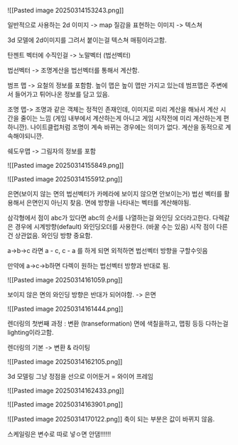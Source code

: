 

![[Pasted image 20250314153243.png]]

일반적으로 사용하는 2d 이미지 -> map
질감을 표현하는 이미지 -> 텍스쳐

3d 모델에 2d이미지를 그려서 붙이는걸 텍스쳐 매핑이라고함.

탄젠트 벡터에 수직인걸 -> 노말벡터 (법선벡터)

법선벡터 -> 조명계산을 법선벡터를 통해서 계산함.

범프 맵 -> 요철의 정보를 포함함.
높이 맵은 높이 맵만 가지고 있는데 범프맵은 주변에서 들어가고 튀어나온 정보를 담고 있음.

조명 맵-> 조명과 같은 객체는 정적인 존재인데, 이미지로 미리 계산을 해놔서 계산 시간을 줄이는 느낌 (게임 내부에서 계산하는게 아니고 게임 시작전에 미리 계산하는게 편하니깐). 나이트클럽처럼 조명이 계속 바뀌는 경우에는 의미가 없다.  계산을 동적으로 계속해야되니깐.

쉐도우맵 -> 그림자의 정보를 포함




![[Pasted image 20250314155849.png]]


![[Pasted image 20250314155912.png]]

은면(보이지 않는 면의 법선벡터가 카메라에 보이지 않으면 안보이는거)
법선 벡터를 활용해서 은면인지 아닌지 찾음.
면에 방향을 나타내는 벡터를 계산해야됨.

삼각형에서 점이 abc가 있다면 abc의 순서를 나열하는걸 와인딩 오더라고한다.
다렉같은 경우에 시계방향(default) 와인딩오더를 사용한다. (바꿀 수는 있음) 
시작 점이 다른건 상관없음. 와인딩 방향 중요함.

a->b->c 라면 a - c, c - a 를 하게 되면 외적하면 법선벡터 방향을 구할수잇음

만약에 a->c->b하면 다렉이 원하는 법선벡터 방향과 반대로 됨.


![[Pasted image 20250314161059.png]]

보이지 않은 면의 와인딩 방향은 반대가 되어야함. -> 은면


![[Pasted image 20250314161444.png]]

렌더링의 첫번째 과정 : 변환 (transeformation)
면에 색칠을하고, 맵핑 등등 다하는걸 lighting이라고함.

렌더링의 기본 -> 변환 & 라이팅

![[Pasted image 20250314162105.png]]


3d 모델링 그냥 정점을 선으로 이어둔거 = 와이어 프레임


![[Pasted image 20250314162433.png]]


![[Pasted image 20250314163901.png]]








![[Pasted image 20250314170122.png]]
축이 되는 부분은 값이 바뀌지 않음.



스케일링은 변수로 따로 넣ㅇ면 안댐!!!!!!



